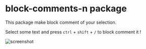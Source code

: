 # block-comments-n package

This package make block comment of your selection.

Select some text and press `ctrl` + `shift` + `/` to block comment it !

![screenshot](https://cloud.githubusercontent.com/assets/9134195/14859235/8a98ea6e-0ca3-11e6-94d5-f5015d7f3d24.gif)
